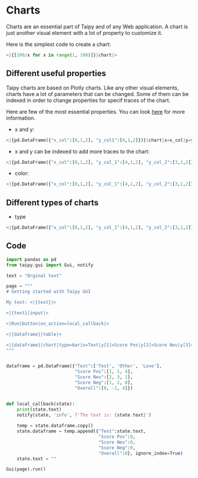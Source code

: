 
# Charts
 
Charts are an essential part of Taipy and of any Web application. A chart is just another visual element with a lot of property to customize it.

Here is the simplest code to create a chart:

```python
<|{[100/x for x in range(1, 100)]}|chart|>
```

## Different useful properties

Taipy charts are based on Plotly charts. Like any other visual elements, charts have a lot of parameters that can be changed. Some of them can be indexed in order to change properties for specif traces of the chart. 

Here are few of the most essential properties. You can look [here]() for more information.
- x and y:

```python
<|{pd.DataFrame({"x_col":[0,1,2], "y_col1":[4,1,2]})}|chart|x=x_col|y=y_col1|>
```

- x and y can be indexed to add more traces to the chart:

```python
<|{pd.DataFrame({"x_col":[0,1,2], "y_col_1":[4,1,2], "y_col_2":[3,1,2]})}|chart|x=x_col|y[1]=y_col_1|y[2]=y_col_2|>
```

- color:

```python
<|{pd.DataFrame({"x_col":[0,1,2], "y_col_1":[4,1,2], "y_col_2":[3,1,2]})}|chart|x=x_col|y[1]=y_col_1|y[2]=y_col_2|type[1]=bar|color[1]=green|>
```

## Different types of charts

- type

```python
<|{pd.DataFrame({"x_col":[0,1,2], "y_col_1":[4,1,2], "y_col_2":[3,1,2]})}|chart|x=x_col|y[1]=y_col_1|y[2]=y_col_2|type[1]=bar|>
```

## Code

```python
import pandas as pd 
from taipy.gui import Gui, notify

text = "Orginal text"

page = """
# Getting started with Taipy GUI

My text: <|{text}|>

<|{text}|input|>

<|Run|button|on_action=local_callback|>

<|{dataframe}|table|>

<|{dataframe}|chart|type=bar|x=Text|y[1]=Score Pos|y[2]=Score Neu|y[3]=Score Neg|y[4]=Overall|color[1]=green|color[2]=grey|color[3]=red|type[4]=line|>
"""


dataframe = pd.DataFrame({"Text":['Test', 'Other', 'Love'],
                          "Score Pos":[1, 1, 4],
                          "Score Neu":[2, 3, 1],
                          "Score Neg":[1, 2, 0],
                          "Overall":[0, -1, 4]})


def local_callback(state):
    print(state.text)
    notify(state, 'info', f'The text is: {state.text}')
    
    temp = state.dataframe.copy()
    state.dataframe = temp.append({"Text":state.text,
                                   "Score Pos":0,
                                   "Score Neu":0,
                                   "Score Neg":0,
                                   "Overall":0}, ignore_index=True)
    state.text = ""

Gui(page).run()
```
